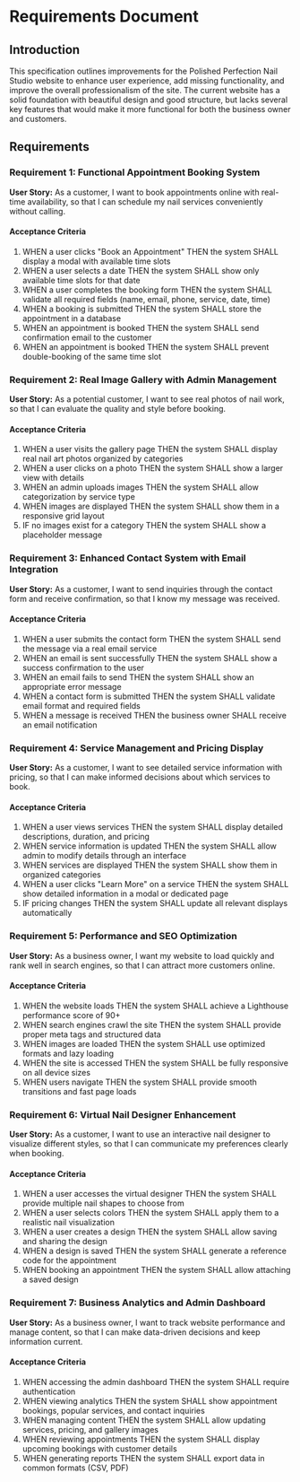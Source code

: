 # Requirements Document

## Introduction

This specification outlines improvements for the Polished Perfection Nail Studio website to enhance user experience, add missing functionality, and improve the overall professionalism of the site. The current website has a solid foundation with beautiful design and good structure, but lacks several key features that would make it more functional for both the business owner and customers.

## Requirements

### Requirement 1: Functional Appointment Booking System

**User Story:** As a customer, I want to book appointments online with real-time availability, so that I can schedule my nail services conveniently without calling.

#### Acceptance Criteria

1. WHEN a user clicks "Book an Appointment" THEN the system SHALL display a modal with available time slots
2. WHEN a user selects a date THEN the system SHALL show only available time slots for that date
3. WHEN a user completes the booking form THEN the system SHALL validate all required fields (name, email, phone, service, date, time)
4. WHEN a booking is submitted THEN the system SHALL store the appointment in a database
5. WHEN an appointment is booked THEN the system SHALL send confirmation email to the customer
6. WHEN an appointment is booked THEN the system SHALL prevent double-booking of the same time slot

### Requirement 2: Real Image Gallery with Admin Management

**User Story:** As a potential customer, I want to see real photos of nail work, so that I can evaluate the quality and style before booking.

#### Acceptance Criteria

1. WHEN a user visits the gallery page THEN the system SHALL display real nail art photos organized by categories
2. WHEN a user clicks on a photo THEN the system SHALL show a larger view with details
3. WHEN an admin uploads images THEN the system SHALL allow categorization by service type
4. WHEN images are displayed THEN the system SHALL show them in a responsive grid layout
5. IF no images exist for a category THEN the system SHALL show a placeholder message

### Requirement 3: Enhanced Contact System with Email Integration

**User Story:** As a customer, I want to send inquiries through the contact form and receive confirmation, so that I know my message was received.

#### Acceptance Criteria

1. WHEN a user submits the contact form THEN the system SHALL send the message via a real email service
2. WHEN an email is sent successfully THEN the system SHALL show a success confirmation to the user
3. WHEN an email fails to send THEN the system SHALL show an appropriate error message
4. WHEN a contact form is submitted THEN the system SHALL validate email format and required fields
5. WHEN a message is received THEN the business owner SHALL receive an email notification

### Requirement 4: Service Management and Pricing Display

**User Story:** As a customer, I want to see detailed service information with pricing, so that I can make informed decisions about which services to book.

#### Acceptance Criteria

1. WHEN a user views services THEN the system SHALL display detailed descriptions, duration, and pricing
2. WHEN service information is updated THEN the system SHALL allow admin to modify details through an interface
3. WHEN services are displayed THEN the system SHALL show them in organized categories
4. WHEN a user clicks "Learn More" on a service THEN the system SHALL show detailed information in a modal or dedicated page
5. IF pricing changes THEN the system SHALL update all relevant displays automatically

### Requirement 5: Performance and SEO Optimization

**User Story:** As a business owner, I want my website to load quickly and rank well in search engines, so that I can attract more customers online.

#### Acceptance Criteria

1. WHEN the website loads THEN the system SHALL achieve a Lighthouse performance score of 90+
2. WHEN search engines crawl the site THEN the system SHALL provide proper meta tags and structured data
3. WHEN images are loaded THEN the system SHALL use optimized formats and lazy loading
4. WHEN the site is accessed THEN the system SHALL be fully responsive on all device sizes
5. WHEN users navigate THEN the system SHALL provide smooth transitions and fast page loads

### Requirement 6: Virtual Nail Designer Enhancement

**User Story:** As a customer, I want to use an interactive nail designer to visualize different styles, so that I can communicate my preferences clearly when booking.

#### Acceptance Criteria

1. WHEN a user accesses the virtual designer THEN the system SHALL provide multiple nail shapes to choose from
2. WHEN a user selects colors THEN the system SHALL apply them to a realistic nail visualization
3. WHEN a user creates a design THEN the system SHALL allow saving and sharing the design
4. WHEN a design is saved THEN the system SHALL generate a reference code for the appointment
5. WHEN booking an appointment THEN the system SHALL allow attaching a saved design

### Requirement 7: Business Analytics and Admin Dashboard

**User Story:** As a business owner, I want to track website performance and manage content, so that I can make data-driven decisions and keep information current.

#### Acceptance Criteria

1. WHEN accessing the admin dashboard THEN the system SHALL require authentication
2. WHEN viewing analytics THEN the system SHALL show appointment bookings, popular services, and contact inquiries
3. WHEN managing content THEN the system SHALL allow updating services, pricing, and gallery images
4. WHEN reviewing appointments THEN the system SHALL display upcoming bookings with customer details
5. WHEN generating reports THEN the system SHALL export data in common formats (CSV, PDF)